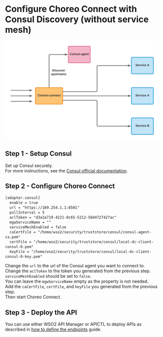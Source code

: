 # Configure Choreo Connect with Consul Discovery (without service mesh)

![service discovery](../../../../assets/img/deploy/consul-reference-discovery.png)

## Step 1 - Setup Consul
Set up Consul securely.<br>
For more instructions, see the [Consul official documentation](https://www.consul.io/docs).
## Step 2 - Configure Choreo Connect

``` 
[adapter.consul]
  enable = true
  url = "https://169.254.1.1:8501"
  pollInterval = 5
  aclToken = "d3a2a719-4221-8c65-5212-58d4727427ac"
  mgwServiceName = ""
  serviceMeshEnabled = false
  caCertFile = "/home/wso2/security/truststore/consul/consul-agent-ca.pem"
  certFile = "/home/wso2/security/truststore/consul/local-dc-client-consul-0.pem"
  keyFile = "/home/wso2/security/truststore/consul/local-dc-client-consul-0-key.pem"
```
Change the `url` to the url of the Consul agent you want to connect to.<br>
Change the `aclToken` to the token you generated from the previous step.<br>
`serviceMeshEnabled` should be set to `false`.<br>
You can leave the `mgwServiceName` empty as the property is not needed.<br>
Add the `caCertFile`, `certFile`, and `keyFile` you generated from the previous step.<br>
Then start Choreo Connect.

## Step 3 - Deploy the API
You can use either WSO2 API Manager or APICTL to deploy APIs as described in [how to define the endpoints](../service-discovery/#how-to-define-the-endpoints) guide.